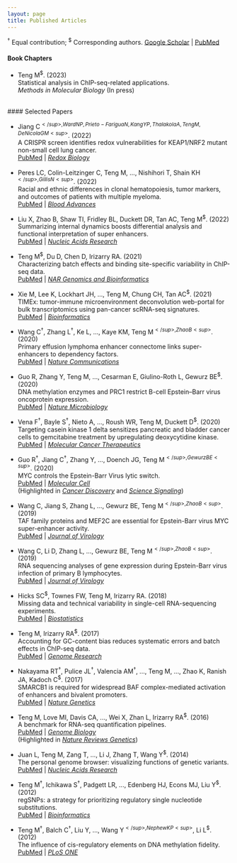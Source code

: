 ```yaml
---
layout: page
title: Published Articles
---
```


<sup>†</sup> Equal contribution; <sup>$</sup> Corresponding authors. 
[Google Scholar](https://scholar.google.com/citations?user=T7QIObwAAAAJ&view_op=list_works&sortby=pubdate)
| [PubMed](https://pubmed.ncbi.nlm.nih.gov/?term=mingxiang+teng&sort=date)
<br>
#### Book Chapters

- Teng M<sup>$</sup>. (2023)<br>
Statistical analysis in ChIP-seq-related applications.<br>
*Methods in Molecular Biology* (In press)

<br>
#### Selected Papers

- Jiang C<sup>$</sup>, Ward NP, Prieto-Farigua N, Kang YP, Thalakola A, Teng M, DeNicola GM<sup>$</sup>. (2022)<br>
A CRISPR screen identifies redox vulnerabilities for KEAP1/NRF2 mutant non-small 
cell lung cancer. <br>
[PubMed](https://pubmed.ncbi.nlm.nih.gov/35667246/)
| [*Redox Biology*](https://doi.org/10.1016/j.redox.2022.102358)

- Peres LC, Colin-Leitzinger C, Teng M, ..., Nishihori T, Shain KH<sup>$</sup>, Gillis N<sup>$</sup>. (2022)<br>
Racial and ethnic differences in clonal hematopoiesis, tumor markers, and outcomes of 
patients with multiple myeloma. <br>
[PubMed](https://pubmed.ncbi.nlm.nih.gov/35500227/)
| [*Blood Advances*](https://doi.org/10.1182/bloodadvances.2021006652)

- Liu X, Zhao B, Shaw TI, Fridley BL, Duckett DR, Tan AC, Teng M<sup>$</sup>. (2022)<br>
Summarizing internal dynamics boosts differential analysis and functional interpretation of super enhancers. <br>
[PubMed](https://pubmed.ncbi.nlm.nih.gov/35234924/)
| [*Nucleic Acids Research*](https://doi.org/10.1093/nar/gkac141) 

- Teng M<sup>$</sup>, Du D, Chen D, Irizarry RA. (2021)<br>
Characterizing batch effects and binding site-specific variability in ChIP-seq data. <br>
[PubMed](https://pubmed.ncbi.nlm.nih.gov/34661103/)
| [*NAR Genomics and Bioinformatics*](https://doi.org/10.1093/nargab/lqab098)

- Xie M, Lee K, Lockhart JH, ..., Teng M, Chung CH, Tan AC<sup>$</sup>. (2021)<br>
TIMEx: tumor-immune microenvironment deconvolution web-portal for bulk transcriptomics 
using pan-cancer scRNA-seq signatures.<br>
[PubMed](https://pubmed.ncbi.nlm.nih.gov/33901274/)
| [*Bioinformatics*](https://doi.org/10.1093/bioinformatics/btab244)

- Wang C<sup>†</sup>, Zhang L<sup>†</sup>, Ke L, ..., Kaye KM, Teng M<sup>$</sup>, Zhao B<sup>$</sup>. (2020)<br>
Primary effusion lymphoma enhancer connectome links super-enhancers to dependency factors.<br>
[PubMed](https://pubmed.ncbi.nlm.nih.gov/33298918/)
| [*Nature Communications*](https://doi.org/10.1038/s41467-020-20136-w)

- Guo R, Zhang Y, Teng M, ..., Cesarman E, Giulino-Roth L, Gewurz BE<sup>$</sup>. (2020)<br>
DNA methylation enzymes and PRC1 restrict B-cell Epstein–Barr virus oncoprotein expression.<br>
[PubMed](https://pubmed.ncbi.nlm.nih.gov/32424339)
| [*Nature Microbiology*](https://doi.org/10.1038/s41564-020-0724-y)

- Vena F<sup>†</sup>, Bayle S<sup>†</sup>, Nieto A, ..., Roush WR, Teng M, Duckett D<sup>$</sup>. (2020)<br>
Targeting casein kinase 1 delta sensitizes pancreatic and bladder cancer cells to 
gemcitabine treatment by upregulating deoxycytidine kinase.<br>
[PubMed](https://pubmed.ncbi.nlm.nih.gov/32430484/)
| [*Molecular Cancer Therapeutics*](https://doi.org/10.1158/1535-7163.MCT-19-0997)

- Guo R<sup>†</sup>, Jiang C<sup>†</sup>, Zhang Y, ..., Doench JG, Teng M<sup>$</sup>, Gewurz BE<sup>$</sup>. (2020)<br>
MYC controls the Epstein-Barr Virus lytic switch.<br>
[PubMed](https://pubmed.ncbi.nlm.nih.gov/32315601)
| [*Molecular Cell*](https://doi.org/10.1016/j.molcel.2020.03.025)<br>
(Highlighted in [*Cancer Discovery*](https://doi.org/10.1158/2159-8290.CD-RW2020-064) and 
[*Science Signaling*](https://doi.org/10.1126/scisignal.abd0677))

- Wang C, Jiang S, Zhang L, ..., Gewurz BE, Teng M<sup>$</sup>, Zhao B<sup>$</sup>. (2019)<br>
TAF family proteins and MEF2C are essential for Epstein-Barr virus MYC super-enhancer activity.<br>
[PubMed](https://www.ncbi.nlm.nih.gov/pubmed/31167905)
| [*Journal of Virology*](https://doi.org/10.1128/JVI.00513-19)

- Wang C, Li D, Zhang L, ..., Gewurz BE, Teng M<sup>$</sup>, Zhao B<sup>$</sup>. (2019)<br>
RNA sequencing analyses of gene expression during Epstein-Barr virus infection of primary B lymphocytes.<br>
[PubMed](https://www.ncbi.nlm.nih.gov/pubmed/31019051)
| [*Journal of Virology*](https://doi.org/10.1128/JVI.00226-19)

- Hicks SC<sup>$</sup>, Townes FW, Teng M, Irizarry RA. (2018)<br>
Missing data and technical variability in single-cell RNA-sequencing experiments.<br>
[PubMed](https://www.ncbi.nlm.nih.gov/pubmed/29121214)
| [*Biostatistics*](https://doi.org/10.1093/biostatistics/kxx053)

- Teng M, Irizarry RA<sup>$</sup>. (2017)<br>
Accounting for GC-content bias reduces systematic errors and batch effects in ChIP-seq data.<br>
[PubMed](https://www.ncbi.nlm.nih.gov/pubmed/29025895)
| [*Genome Research*](https://doi.org/10.1101/gr.220673.117)

- Nakayama RT<sup>†</sup>, Pulice JL<sup>†</sup>, Valencia AM<sup>†</sup>, ..., Teng M, ..., Zhao K, Ranish JA, Kadoch C<sup>$</sup>. (2017)<br>
SMARCB1 is required for widespread BAF complex-mediated activation of enhancers and bivalent promoters.<br>
[PubMed](https://www.ncbi.nlm.nih.gov/pubmed/28945250)
| [*Nature Genetics*](https://doi.org/10.1038/ng.3958)

- Teng M, Love MI, Davis CA, ..., Wei X, Zhan L, Irizarry RA<sup>$</sup>. (2016)<br> 
A benchmark for RNA-seq quantification pipelines.<br>
[PubMed](https://www.ncbi.nlm.nih.gov/pubmed/27107712)
| [*Genome Biology*](https://doi.org/10.1186/s13059-016-0940-1)<br>
(Highlighted in [*Nature Reviews Genetics*](https://www.nature.com/articles/nrg.2016.62))

- Juan L, Teng M, Zang T, ..., Li J, Zhang T, Wang Y<sup>$</sup>. (2014)<br>
The personal genome browser: visualizing functions of genetic variants.<br>
[PubMed](https://www.ncbi.nlm.nih.gov/pubmed/24799434)
| [*Nucleic Acids Research*](https://doi.org/10.1093/nar/gku361)

- Teng M<sup>†</sup>, Ichikawa S<sup>†</sup>, Padgett LR, ..., Edenberg HJ, Econs MJ, Liu Y<sup>$</sup>. (2012)<br>
regSNPs: a strategy for prioritizing regulatory single nucleotide substitutions.<br>
[PubMed](https://www.ncbi.nlm.nih.gov/pubmed/22611130)
| [*Bioinformatics*](https://doi.org/10.1093/bioinformatics/bts275)

- Teng M<sup>†</sup>, Balch C<sup>†</sup>, Liu Y, ..., Wang Y<sup>$</sup>, Nephew KP<sup>$</sup>, Li L<sup>$</sup>. (2012)<br>
The influence of cis-regulatory elements on DNA methylation fidelity.<br>
[PubMed](https://www.ncbi.nlm.nih.gov/pubmed/22412954)
| [*PLoS ONE*](https://doi.org/10.1371/journal.pone.0032928)
